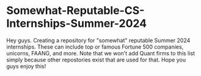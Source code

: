# Somewhat-Reputable-CS-Internships-Summer-2024

Hey guys. Creating a repository for "somewhat" reputable Summer 2024 internships. These can include top or famous Fortune 500 companies, unicorns, FAANG, and more. Note that we won't add Quant firms to this list simply because other repostories exist that are used for that. Hope you guys enjoy this!
